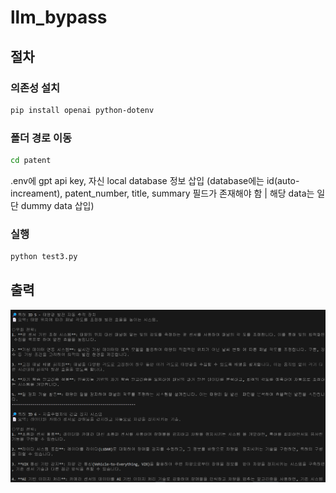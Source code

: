 # llm_bypass

## 절차

### 의존성 설치

```bash
pip install openai python-dotenv
```

### 폴더 경로 이동

```bash
cd patent
```

.env에 gpt api key, 자신 local database 정보 삽입
(database에는 id(auto-increament), patent_number, title, summary 필드가 존재해야 함 | 해당 data는 일단 dummy data 삽입)

### 실행

```bash
python test3.py
```

## 출력

![alt text](image.png)
